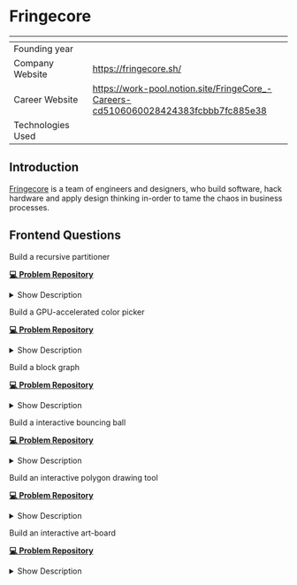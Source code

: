 # Fringecore

| <img width="441" height="1"> | <img width="441" height="1"> |
| :-| :- |
| Founding year | |
| Company Website | https://fringecore.sh/ |
| Career Website | https://work-pool.notion.site/FringeCore_-Careers-cd5106060028424383fcbbb7fc885e38 |
| Technologies Used|  |

## Introduction
[Fringecore](https://fringecore.sh/) is a team of engineers and designers, who build software, hack hardware and apply design thinking in-order to tame the chaos in business processes.

## Frontend Questions

<article>

Build a recursive partitioner

[**💻 Problem Repository**](https://github.com/fringecore/fringecore-frontend-challenge-recursive-partitioning)
<details><summary>Show Description</summary>

![](../resource/fringecore-frontend-recursive.webp)

Your task is to create a recursive partitioner. Upon opening the project, users should be greeted with a random background color and two buttons labeled "v" and "h." The "v" button allows the screen to be split vertically, while the "h" button splits it horizontally. When a split occurs, one partition should retain its original color, and the newly created partition should adopt a new random color. Each partition should remain interactive and allow further splits. Additionally, if multiple partitions exist, users should have the option to remove any partition. All partitions should be resizable by clicking and dragging their edges.
</details>
</article>

<article>

Build a GPU-accelerated color picker

[**💻 Problem Repository**](https://github.com/fringecore/fringecore-frontend-challenge-colorpicker-pentagon)
<details><summary>Show Description</summary>

Develop a GPU-accelerated color picker with a unique pentagon shape, focusing on implementing the core color computation logic using GPU.js, while utilizing the provided React wrapper and UI components. The color picker should generate smooth gradients, handling hue transitions across the color spectrum. Horizontal gradients should transition from white to the primary color, while vertical gradients should range from white to black. 

The implementation must include precise RGB channel calculations based on the current hue, ensure smooth transitions between primary colors, handle the alpha channel correctly, and deliver pixel-perfect gradient rendering. 

Your primary task is to implement the kernelFunction in kernel.js, which will take three parameters—canvas width, canvas height, and the current hue value (0–1)—to compute appropriate RGB values for each pixel, manage color transitions, and return the correct channel value based on the thread position.
</details>
</article>

<article>

Build a block graph

[**💻 Problem Repository**](https://github.com/fringecore/fringecore-frontend-challenge-block-graph)
<details><summary>Show Description</summary>

![](../resource/fringecore-frontend-block.webp)

Build an interactive page where, upon loading, a block appears at a random position on the screen. Each block should feature a "+" button, which, when pressed, spawns a new block at another random position. All blocks should be draggable using mouse clicks, allowing users to reposition them freely. A dashed line should visually connect each new block to its parent, i.e., the block on which the "+" button was pressed. These connecting lines must dynamically adjust their position to reflect any movement of the parent or child blocks, maintaining their connection at all times.
</details>
</article>

<article>

Build a interactive bouncing ball

[**💻 Problem Repository**](https://github.com/fringecore/fringecore-frontend-challenge-bouncing-ball)
<details><summary>Show Description</summary>

Create an interactive bouncing ball simulation featuring a ball centered on a blank canvas at the start. 

Display instructions prompting the user to "Click to launch the ball!" Upon clicking, the ball should launch toward the clicked position, bouncing off the canvas boundaries with realistic elastic collisions. Its speed should gradually decrease due to friction, eventually stopping when the speed becomes negligible. At this point, the instructions should reappear, inviting the user to relaunch the ball. Implement core physics features, including constant initial velocity, angle-based directional movement, elastic boundary collisions, and friction-based speed reduction. 

Avoid using any physics or animation libraries, but you may use build tools like Vite or Create React App, and basic styling libraries such as Tailwind.
</details>
</article>

<article>

Build an interactive polygon drawing tool

[**💻 Problem Repository**](https://github.com/fringecore/fringecore-frontend-challenge-draw-polygon)
<details><summary>Show Description</summary>

Build an interactive polygon drawing tool that features a blank canvas upon project initialization, allowing users to create and edit polygons. Users can define a polygon by clicking points to create vertices and closing the shape by clicking near the starting point. Multiple polygons can be drawn on the same canvas, each created by sequential clicks, with a dashed line previewing the next edge before the polygon is closed. Closed polygons are automatically filled with a semi-transparent color.

The tool should also support editing: vertices are displayed as draggable points, enabling users to modify the shape of the polygons. Multiple polygons can be edited independently without interfering with each other. Smooth dragging functionality must be implemented for seamless vertex adjustments, and overlapping polygons should be handled correctly.

The implementation should use React and SVG for rendering, with React's built-in state management to manage multiple polygons effectively. Focus on writing clean, maintainable code, and use any preferred build tool such as Vite or Create React App. Styling can be enhanced with libraries like Tailwind if needed.
</details>
</article>

<article>

Build an interactive art-board

[**💻 Problem Repository**](https://github.com/fringecore/fringecore-frontend-challenge-art-board)
<details><summary>Show Description</summary>

Build an interactive art-board featuring a clean white canvas and two tools— a pen tool and an eraser tool—accessible from the top toolbar. When the pen tool is selected, users can draw on the canvas by pressing and holding the mouse button while moving the cursor, creating continuous lines. Releasing the mouse button stops the drawing action.

When the eraser tool is selected, users can erase any drawn lines by pressing and holding the mouse button while moving the cursor over the lines. The eraser should visibly indicate its area of effect, ensuring users can clearly see what will be erased.

The implementation should be lightweight and not rely on external drawing or canvas libraries. You may structure the code in any way you prefer, using build tools like Vite or Create React App, with optional basic styling enhancements via libraries like Tailwind. Focus on creating intuitive functionality for seamless drawing and erasing experiences.
</details>
</article>
